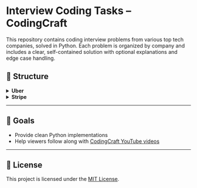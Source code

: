 # Interview Coding Tasks – CodingCraft

This repository contains coding interview problems from various top tech companies, solved in Python. Each problem is organized by company and includes a clear, self-contained solution with optional explanations and edge case handling.

## 📁 Structure

<details>
<summary><strong>Uber</strong></summary>

- [product-of-array-except-self.py](./uber/product-of-array-except-self.py)

</details>
<details>
<summary><strong>Stripe</strong></summary>

- [first-missing-positive.py](./stripe/first-missing-positive.py)

</details>

---

## 🎯 Goals
- Provide clean Python implementations
- Help viewers follow along with [CodingCraft YouTube videos](https://www.youtube.com/@CodingCraftChannel)

---

## 📝 License

This project is licensed under the [MIT License](./LICENSE).
